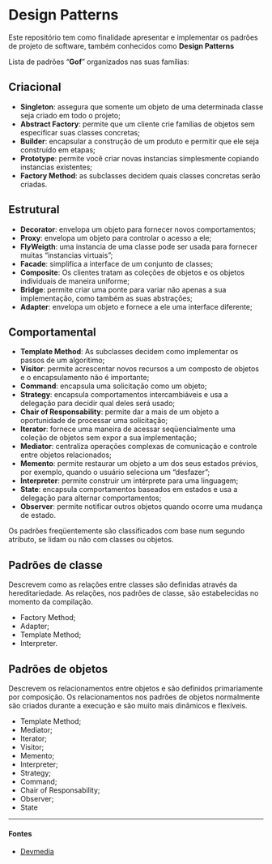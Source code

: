 
# Design Patterns
Este repositório tem como finalidade apresentar e implementar os padrões de projeto de software, também conhecidos como **Design Patterns**


Lista de padrões “**Gof**” organizados nas suas famílias:

## Criacional
* **Singleton**: assegura que somente um objeto de uma determinada classe seja criado em todo o projeto;
* **Abstract Factory**: permite que um cliente crie famílias de objetos sem especificar suas classes concretas;
* **Builder**: encapsular a construção de um produto e permitir que ele seja construído em etapas;
* **Prototype**: permite você criar novas instancias simplesmente copiando instancias existentes;
* **Factory Method**: as subclasses decidem quais classes concretas serão criadas.

## Estrutural
* **Decorator**: envelopa um objeto para fornecer novos comportamentos;
* **Proxy**: envelopa um objeto para controlar o acesso a ele;
* **FlyWeigth**: uma instancia de uma classe pode ser usada para fornecer muitas “instancias virtuais”;
* **Facade**: simplifica a interface de um conjunto de classes;
* **Composite**: Os clientes tratam as coleções de objetos e os objetos individuais de maneira uniforme;
* **Bridge**: permite criar uma ponte para variar não apenas a sua implementação, como também as suas abstrações;
* **Adapter**: envelopa um objeto e fornece a ele uma interface diferente;

## Comportamental
* **Template Method**: As subclasses decidem como implementar os passos de um algoritimo;
* **Visitor**: permite acrescentar novos recursos a um composto de objetos e o encapsulamento não é importante;
* **Command**: encapsula uma solicitação como um objeto;
* **Strategy**: encapsula comportamentos intercambiáveis e usa a delegação para decidir qual deles será usado;
* **Chair of Responsability**: permite dar a mais de um objeto a oportunidade de processar uma solicitação;
* **Iterator**: fornece uma maneira de acessar seqüencialmente uma coleção de objetos sem expor a sua implementação;
* **Mediator**: centraliza operações complexas de comunicação e controle entre objetos relacionados;
* **Memento**: permite restaurar um objeto a um dos seus estados prévios, por exemplo, quando o usuário seleciona um “desfazer”;
* **Interpreter**: permite construir um intérprete para uma linguagem;
* **State**: encapsula comportamentos baseados em estados e usa a delegação para alternar comportamentos;
* **Observer**: permite notificar outros objetos quando ocorre uma mudança de estado.

Os padrões freqüentemente são classificados com base num segundo atributo, se lidam ou não com classes ou objetos.

## Padrões de classe
Descrevem como as relações entre classes são definidas através da hereditariedade. As relações, nos padrões de classe, são estabelecidas no momento da compilação.
* Factory Method;
* Adapter;
* Template Method;
* Interpreter.

## Padrões de objetos
Descrevem os relacionamentos entre objetos e são definidos primariamente por composição. Os relacionamentos nos padrões de objetos normalmente são criados durante a execução e são muito mais dinâmicos e flexíveis.
* Template Method;
* Mediator;
* Iterator;
* Visitor;
* Memento;
* Interpreter;
* Strategy;
* Command;
* Chair of Responsability;
* Observer;
* State

___

#### Fontes
- [Devmedia](https://www.devmedia.com.br/design-patterns-padroes-gof/16781)
